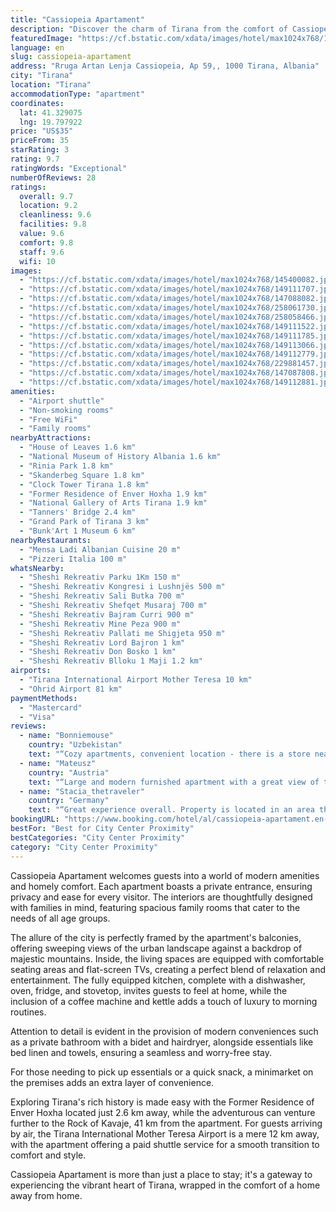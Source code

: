 ```yaml
---
title: "Cassiopeia Apartament"
description: "Discover the charm of Tirana from the comfort of Cassiopeia Apartament, a prime choice for travelers seeking both convenience and style."
featuredImage: "https://cf.bstatic.com/xdata/images/hotel/max1024x768/145400082.jpg?k=de3a025155dcd5ad02d54ce40f07a57ec43e8043582d8f8b7be06a64f682c3ea&o=&hp=1"
language: en
slug: cassiopeia-apartament
address: "Rruga Artan Lenja Cassiopeia, Ap 59,, 1000 Tirana, Albania"
city: "Tirana"
location: "Tirana"
accommodationType: "apartment"
coordinates:
  lat: 41.329075
  lng: 19.797922
price: "US$35"
priceFrom: 35
starRating: 3
rating: 9.7
ratingWords: "Exceptional"
numberOfReviews: 28
ratings:
  overall: 9.7
  location: 9.2
  cleanliness: 9.6
  facilities: 9.8
  value: 9.6
  comfort: 9.8
  staff: 9.6
  wifi: 10
images:
  - "https://cf.bstatic.com/xdata/images/hotel/max1024x768/145400082.jpg?k=de3a025155dcd5ad02d54ce40f07a57ec43e8043582d8f8b7be06a64f682c3ea&o=&hp=1"
  - "https://cf.bstatic.com/xdata/images/hotel/max1024x768/149111707.jpg?k=6364160c2bf308ab6240fad8e04d568ce2e0687f9b295472d620ef18d4855ebf&o=&hp=1"
  - "https://cf.bstatic.com/xdata/images/hotel/max1024x768/147088082.jpg?k=8803257639a73477c4ddaad128f5d4f847152047a84ab5e65b3489dfb1ed6836&o=&hp=1"
  - "https://cf.bstatic.com/xdata/images/hotel/max1024x768/258061730.jpg?k=e7bab163b57fc477c171e300ffe5c3e77d5247bd3bfeb2dbd8f4d0bc0cf50512&o=&hp=1"
  - "https://cf.bstatic.com/xdata/images/hotel/max1024x768/258058466.jpg?k=6500dbceb777ca5e329586c5107ce2d41fb71cf225d836cd71ea375a8cb2d2fd&o=&hp=1"
  - "https://cf.bstatic.com/xdata/images/hotel/max1024x768/149111522.jpg?k=d5c5941be54283a483c831361dddc83a36625d3424c449f7e13f1f89b75355eb&o=&hp=1"
  - "https://cf.bstatic.com/xdata/images/hotel/max1024x768/149111785.jpg?k=4774bf8154616621f38006639e2310a4127bec89cf0b651eb7e46c3a0056fe55&o=&hp=1"
  - "https://cf.bstatic.com/xdata/images/hotel/max1024x768/149113066.jpg?k=9106ed36fd31dc2fbd1c33c92ee7f6585520df4bdd36bb013236a3a54e7a6ff9&o=&hp=1"
  - "https://cf.bstatic.com/xdata/images/hotel/max1024x768/149112779.jpg?k=80a61b26843e142245d444e5c84e4c9f329416fd254d7ed830f282ba4c496023&o=&hp=1"
  - "https://cf.bstatic.com/xdata/images/hotel/max1024x768/229881457.jpg?k=60fca89d8eb164c00a55cfe82b45ff695f7c02ab83b8bfa7617707ba53723196&o=&hp=1"
  - "https://cf.bstatic.com/xdata/images/hotel/max1024x768/147087808.jpg?k=ff0deb99c19930af8aa19030ed9707caa87a48123804e832d66d1c40a76ca516&o=&hp=1"
  - "https://cf.bstatic.com/xdata/images/hotel/max1024x768/149112881.jpg?k=3eba85639509635222cd222fdbe4c03269fe1c3a2a675d190ebcb59c067dafee&o=&hp=1"
amenities:
  - "Airport shuttle"
  - "Non-smoking rooms"
  - "Free WiFi"
  - "Family rooms"
nearbyAttractions:
  - "House of Leaves 1.6 km"
  - "National Museum of History Albania 1.6 km"
  - "Rinia Park 1.8 km"
  - "Skanderbeg Square 1.8 km"
  - "Clock Tower Tirana 1.8 km"
  - "Former Residence of Enver Hoxha 1.9 km"
  - "National Gallery of Arts Tirana 1.9 km"
  - "Tanners' Bridge 2.4 km"
  - "Grand Park of Tirana 3 km"
  - "Bunk'Art 1 Museum 6 km"
nearbyRestaurants:
  - "Mensa Ladi Albanian Cuisine 20 m"
  - "Pizzeri Italia 100 m"
whatsNearby:
  - "Sheshi Rekreativ Parku 1Km 150 m"
  - "Sheshi Rekreativ Kongresi i Lushnjës 500 m"
  - "Sheshi Rekreativ Sali Butka 700 m"
  - "Sheshi Rekreativ Shefqet Musaraj 700 m"
  - "Sheshi Rekreativ Bajram Curri 900 m"
  - "Sheshi Rekreativ Mine Peza 900 m"
  - "Sheshi Rekreativ Pallati me Shigjeta 950 m"
  - "Sheshi Rekreativ Lord Bajron 1 km"
  - "Sheshi Rekreativ Don Bosko 1 km"
  - "Sheshi Rekreativ Blloku 1 Maji 1.2 km"
airports:
  - "Tirana International Airport Mother Teresa 10 km"
  - "Ohrid Airport 81 km"
paymentMethods:
  - "Mastercard"
  - "Visa"
reviews:
  - name: "Bonniemouse"
    country: "Uzbekistan"
    text: "“Cozy apartments, convenient location - there is a store nearby, there was everything you need for your stay.”"
  - name: "Mateusz"
    country: "Austria"
    text: "“Large and modern furnished apartment with a great view of the city and mountains.”"
  - name: "Stacia_thetraveler"
    country: "Germany"
    text: "“Great experience overall. Property is located in an area that is very suburban but in the middle of the city. There's a little hidden garden area around where locals hang out with several shops cafes and a couple supermarkets nearby (Joena and...”"
bookingURL: "https://www.booking.com/hotel/al/cassiopeia-apartament.en-gb.html?aid=8035640"
bestFor: "Best for City Center Proximity"
bestCategories: "City Center Proximity"
category: "City Center Proximity"
---
```


Cassiopeia Apartament welcomes guests into a world of modern amenities and homely comfort. Each apartment boasts a private entrance, ensuring privacy and ease for every visitor. The interiors are thoughtfully designed with families in mind, featuring spacious family rooms that cater to the needs of all age groups.

The allure of the city is perfectly framed by the apartment's balconies, offering sweeping views of the urban landscape against a backdrop of majestic mountains. Inside, the living spaces are equipped with comfortable seating areas and flat-screen TVs, creating a perfect blend of relaxation and entertainment. The fully equipped kitchen, complete with a dishwasher, oven, fridge, and stovetop, invites guests to feel at home, while the inclusion of a coffee machine and kettle adds a touch of luxury to morning routines.

Attention to detail is evident in the provision of modern conveniences such as a private bathroom with a bidet and hairdryer, alongside essentials like bed linen and towels, ensuring a seamless and worry-free stay.

For those needing to pick up essentials or a quick snack, a minimarket on the premises adds an extra layer of convenience. 

Exploring Tirana's rich history is made easy with the Former Residence of Enver Hoxha located just 2.6 km away, while the adventurous can venture further to the Rock of Kavaje, 41 km from the apartment. For guests arriving by air, the Tirana International Mother Teresa Airport is a mere 12 km away, with the apartment offering a paid shuttle service for a smooth transition to comfort and style.

Cassiopeia Apartament is more than just a place to stay; it's a gateway to experiencing the vibrant heart of Tirana, wrapped in the comfort of a home away from home.